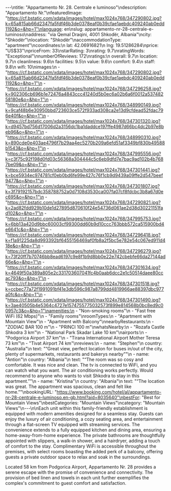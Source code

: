 ---\ntitle: "Appartamento Nr. 28. Centrale e luminoso"\ndescription: "Appartamento Nr."\nfeaturedImage: "https://cf.bstatic.com/xdata/images/hotel/max1024x768/347290802.jpg?k=65a815ab66d2347fa5fdf46b3de0378eaf0b39cfae1aebdc409240ab0edd1192&o=&hp=1"\nlanguage: en\nslug: appartamento-nr-28-centrale-e-luminoso\naddress: "via Qemal Draqini, 4001 Shkodër, Albania"\ncity: "Shkodër"\nlocation: "Shkodër"\naccommodationType: "apartment"\ncoordinates:\n  lat: 42.06916821\n  lng: 19.51286284\nprice: "US$33"\npriceFrom: 33\nstarRating: 3\nrating: 9.7\nratingWords: "Exceptional"\nnumberOfReviews: 172\nratings:\n  overall: 9.7\n  location: 9.7\n  cleanliness: 9.6\n  facilities: 9.5\n  value: 9.6\n  comfort: 9.4\n  staff: 9.8\n  wifi: 10\nimages:\n  - "https://cf.bstatic.com/xdata/images/hotel/max1024x768/347290802.jpg?k=65a815ab66d2347fa5fdf46b3de0378eaf0b39cfae1aebdc409240ab0edd1192&o=&hp=1"\n  - "https://cf.bstatic.com/xdata/images/hotel/max1024x768/347296258.jpg?k=902306cb696b1e72476a4843ccc41240d5b0ec6a02b6a6f0012a53748258180e&o=&hp=1"\n  - "https://cf.bstatic.com/xdata/images/hotel/max1024x768/348990149.jpg?k=9caf48b6e30950bbd723603ce572f933ad308ca2e13d9cfdead52fdac796e40f&o=&hp=1"\n  - "https://cf.bstatic.com/xdata/images/hotel/max1024x768/347301320.jpg?k=d9457bd756d17006d2a3156dc1ba1daddce197ffe4987d66bc4dc2b97e8beb96&o=&hp=1"\n  - "https://cf.bstatic.com/xdata/images/hotel/max1024x768/348990310.jpg?k=890cde0e403ae4796f7b29aa4ec5270b209a6efd51af3349bf830b49588b1543&o=&hp=1"\n  - "https://cf.bstatic.com/xdata/images/hotel/max1024x768/347995556.jpg?k=c3f75c92f198d0fd03c56368a304444c5c6eb9dfd7e7bac9ad102b4b7687be09&o=&hp=1"\n  - "https://cf.bstatic.com/xdata/images/hotel/max1024x768/347301441.jpg?k=bce5934ec974781cf0eb0bd6fe99e427c76f1cb9d9439a09ffe2d547beef9477&o=&hp=1"\n  - "https://cf.bstatic.com/xdata/images/hotel/max1024x768/347301807.jpg?k=3f79192157bdc358788752a0d7108d3530ca007fa07cf8fdcbc3b8a67d0ec695&o=&hp=1"\n  - "https://cf.bstatic.com/xdata/images/hotel/max1024x768/347290821.jpg?k=2ad82fdd929b10de1d27895d870610f24e54736d061ae2d38d30221151fad102&o=&hp=1"\n  - "https://cf.bstatic.com/xdata/images/hotel/max1024x768/347995753.jpg?k=6bb13a420d9bbc60003cf99300dd60b9d10ccc763bbb572ca515900bd4e6641c&o=&hp=1"\n  - "https://cf.bstatic.com/xdata/images/hotel/max1024x768/347296418.jpg?k=f1a91225da8d993392bf6455156469af0fb8a2f5bc5e782e54c067ed911d418e&o=&hp=1"\n  - "https://cf.bstatic.com/xdata/images/hotel/max1024x768/347296279.jpg?k=73f20ff7b70746bb8ead6197c9e8f1b9d8bb0e22e742cbebfe66da27144ad66e&o=&hp=1"\n  - "https://cf.bstatic.com/xdata/images/hotel/max1024x768/347301634.jpg?k=4649f50a389a805e2c331703607041fc4b0aab6dcc2e1c50514daee80ccac793&o=&hp=1"\n  - "https://cf.bstatic.com/xdata/images/hotel/max1024x768/347301518.jpg?k=ccbec77a72f1991091bf41e3db596c987a8799dd4819966ae88397dbc977a0fc&o=&hp=1"\n  - "https://cf.bstatic.com/xdata/images/hotel/max1024x768/347301490.jpg?k=3ae40505b4e5364c4727e1574755775032573f899e814568b0bc8ed9c00957c3&o=&hp=1"\namenities:\n  - "Non-smoking rooms"\n  - "Fast free WiFi (62 Mbps)"\n  - "Family rooms"\nroomTypes:\n  - "Apartment with Mountain View"\n  - "Apartment with Balcony"\nnearbyRestaurants:\n  - "ZODIAC BAR 100 m"\n  - "PRINCI 100 m"\nwhatsNearby:\n  - "Rozafa Castle Shkodra 3 km"\n  - "National Park Skadar Lake 10 km"\nairports:\n  - "Podgorica Airport 37 km"\n  - "Tirana International Airport Mother Teresa 73 km"\n  - "Tivat Airport 74 km"\nreviews:\n  - name: "Stephen"\n    country: "Australia"\n    text: "“Great view, perfect location for buses in/out of the city, plenty of supermarkets, restaurants and bakerys nearby”"\n  - name: "Antion"\n    country: "Albania"\n    text: "“The room was so cosy and comfortable.
It was nice and clean.
The tv is connected to WiFi, and you can watch what you want. The air conditioning works perfectly.
Would recommend to anyone who wants to visit Shkodra to stay in this apartment.”"\n  - name: "Kristina"\n    country: "Albania"\n    text: "“The location was great. The appartment was spacious, clean and felt like home.”"\nbookingURL: "https://www.booking.com/hotel/al/appartamento-nr-28-centrale-e-luminoso.en-gb.html?aid=8035640"\nbestFor: "Best for Mountain Views"\nbestCategories: "Mountain Views"\ncategory: "Mountain Views"\n---\n\nEach unit within this family-friendly establishment is equipped with modern amenities designed for a seamless stay. Guests can enjoy the luxury of air conditioning, a cozy seating area, and entertainment through a flat-screen TV equipped with streaming services. The convenience extends to a fully equipped kitchen and dining area, ensuring a home-away-from-home experience. The private bathrooms are thoughtfully appointed with slippers, a walk-in shower, and a hairdryer, adding a touch of comfort to the stay. Complimentary WiFi is accessible throughout the premises, with select rooms boasting the added perk of a balcony, offering guests a private outdoor space to relax and soak in the surroundings.

Located 58 km from Podgorica Airport, Appartamento Nr. 28 provides a serene escape with the promise of convenience and connectivity. The provision of bed linen and towels in each unit further exemplifies the complex's commitment to guest comfort and satisfaction.